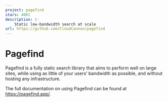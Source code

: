 ```yaml
---
project: pagefind
stars: 4081
description: |-
    Static low-bandwidth search at scale
url: https://github.com/CloudCannon/pagefind
---
```


# Pagefind

Pagefind is a fully static search library that aims to perform well on large sites, while using as little of your users’ bandwidth as possible, and without hosting any infrastructure.

The full documentation on using Pagefind can be found at https://pagefind.app/.

